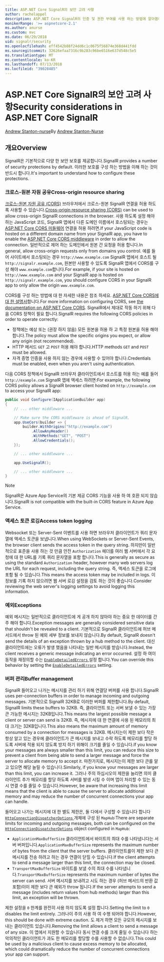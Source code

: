 ```yaml
---
title: ASP.NET Core SignalR의 보안 고려 사항
author: rachelappel
description: ASP.NET Core SignalR의 인증 및 권한 부여를 사용 하는 방법에 알아봅니다.
monikerRange: '>= aspnetcore-2.1'
ms.author: anurse
ms.custom: mvc
ms.date: 06/29/2018
uid: signalr/security
ms.openlocfilehash: eff4542b88f24dd6c1c0675f56874e368d441fdd
ms.sourcegitcommit: 32626efaa7316c9b283c96be6516e637d548c5e5
ms.translationtype: MT
ms.contentlocale: ko-KR
ms.lasthandoff: 07/13/2018
ms.locfileid: "39028485"
---
```

# <a name="security-considerations-in-aspnet-core-signalr"></a><span data-ttu-id="c0b8e-103">ASP.NET Core SignalR의 보안 고려 사항</span><span class="sxs-lookup"><span data-stu-id="c0b8e-103">Security considerations in ASP.NET Core SignalR</span></span>

<span data-ttu-id="c0b8e-104">[Andrew Stanton-nurse](https://twitter.com/anurse)</span><span class="sxs-lookup"><span data-stu-id="c0b8e-104">By [Andrew Stanton-Nurse](https://twitter.com/anurse)</span></span>

## <a name="overview"></a><span data-ttu-id="c0b8e-105">개요</span><span class="sxs-lookup"><span data-stu-id="c0b8e-105">Overview</span></span>

<span data-ttu-id="c0b8e-106">SignalR은 기본적으로 다양 한 보안 보호를 제공합니다.</span><span class="sxs-lookup"><span data-stu-id="c0b8e-106">SignalR provides a number of security protections by default.</span></span> <span data-ttu-id="c0b8e-107">이러한 보호를 구성 하는 방법을 이해 하는 것이 반드시 합니다.</span><span class="sxs-lookup"><span data-stu-id="c0b8e-107">It's important to understand how to configure these protections.</span></span>

### <a name="cross-origin-resource-sharing"></a><span data-ttu-id="c0b8e-108">크로스-원본 자원 공유</span><span class="sxs-lookup"><span data-stu-id="c0b8e-108">Cross-origin resource sharing</span></span>

<span data-ttu-id="c0b8e-109">[크로스-원본 자원 공유 (CORS)](https://en.wikipedia.org/wiki/Cross-origin_resource_sharing) 브라우저에서 크로스-원본 SignalR 연결을 허용 하도록 사용할 수 있습니다.</span><span class="sxs-lookup"><span data-stu-id="c0b8e-109">[Cross-origin resource sharing (CORS)](https://en.wikipedia.org/wiki/Cross-origin_resource_sharing) can be used to allow cross-origin SignalR connections in the browser.</span></span> <span data-ttu-id="c0b8e-110">사용 하도록 설정 해야 하는 JavaScript 코드, SignalR 앱에서 다른 도메인 이름에서 호스팅되는 경우는 [ASP.NET Core CORS 미들웨어](xref:security/cors) 연결을 허용 하려면.</span><span class="sxs-lookup"><span data-stu-id="c0b8e-110">If your JavaScript code is hosted on a different domain name from your SignalR app, you have to enable the [ASP.NET Core CORS middleware](xref:security/cors) in order to allow the connection.</span></span> <span data-ttu-id="c0b8e-111">일반적으로 제어 하는 도메인에서 원본 간 요청을 허용 합니다.</span><span class="sxs-lookup"><span data-stu-id="c0b8e-111">In general, allow cross-origin requests only from domains you control.</span></span> <span data-ttu-id="c0b8e-112">예를 들어 사이트에서 호스팅되는 경우 `http://www.example.com` SignalR 앱에서 호스트 될 `http://signalr.example.com`, 원본만 사용할 수 있도록 SignalR 앱에서 CORS를 구성 해야 `www.example.com`합니다.</span><span class="sxs-lookup"><span data-stu-id="c0b8e-112">For example, if your site is hosted on `http://www.example.com` and your SignalR app is hosted on `http://signalr.example.com`, you should configure CORS in your SignalR app to only allow the origin `www.example.com`.</span></span>

<span data-ttu-id="c0b8e-113">CORS를 구성 하는 방법에 대 한 자세한 내용은 참조 하세요. [ASP.NET Core CORS에 대 한 설명서](xref:security/cors)합니다.</span><span class="sxs-lookup"><span data-stu-id="c0b8e-113">For more information on configuring CORS, see [the documentation on ASP.NET Core CORS](xref:security/cors).</span></span> <span data-ttu-id="c0b8e-114">SignalR에서 제대로 작동 하기 위해 다음 CORS 정책이 필요 합니다.</span><span class="sxs-lookup"><span data-stu-id="c0b8e-114">SignalR requires the following CORS policies in order to operate correctly:</span></span>

* <span data-ttu-id="c0b8e-115">정책에는 예상 또는 (권장 하지 않음) 모든 원본을 허용 하 고 특정 원본을 허용 해야 합니다.</span><span class="sxs-lookup"><span data-stu-id="c0b8e-115">The policy must allow the specific origins you expect, or allow any origin (not recommended).</span></span>
* <span data-ttu-id="c0b8e-116">HTTP 메서드 `GET` 고 `POST` 허용 해야 합니다.</span><span class="sxs-lookup"><span data-stu-id="c0b8e-116">HTTP methods `GET` and `POST` must be allowed.</span></span>
* <span data-ttu-id="c0b8e-117">자격 증명 인증을 사용 하지 않는 경우에 사용할 수 있어야 합니다.</span><span class="sxs-lookup"><span data-stu-id="c0b8e-117">Credentials must be enabled, even when you aren't using authentication.</span></span>

<span data-ttu-id="c0b8e-118">다음 CORS 정책에서 SignalR 브라우저 클라이언트에서 호스트를 허용 하는 예를 들어 `http://example.com` SignalR 앱에 액세스 하려면:</span><span class="sxs-lookup"><span data-stu-id="c0b8e-118">For example, the following CORS policy allows a SignalR browser client hosted on `http://example.com` to access your SignalR app:</span></span>

```csharp
public void Configure(IApplicationBuilder app)
{
    // ... other middleware ...

    // Make sure the CORS middleware is ahead of SignalR.
    app.UseCors(builder => {
        builder.WithOrigins("http://example.com")
            .AllowAnyHeader()
            .WithMethods("GET", "POST")
            .AllowCredentials();
    });

    // ... other middleware ...

    app.UseSignalR();

    // ... other middleware ...
}
```

> [!NOTE]
> <span data-ttu-id="c0b8e-119">SignalR은 Azure App Service의 기본 제공 CORS 기능을 사용 하 여 호환 되지 않습니다.</span><span class="sxs-lookup"><span data-stu-id="c0b8e-119">SignalR is not compatible with the built-in CORS feature in Azure App Service.</span></span>

### <a name="access-token-logging"></a><span data-ttu-id="c0b8e-120">액세스 토큰 로깅</span><span class="sxs-lookup"><span data-stu-id="c0b8e-120">Access token logging</span></span>

<span data-ttu-id="c0b8e-121">Websocket 또는 Server-Sent 이벤트를 사용 하면 브라우저 클라이언트가 쿼리 문자열에 액세스 토큰을 보냅니다.</span><span class="sxs-lookup"><span data-stu-id="c0b8e-121">When using WebSockets or Server-Sent Events, the browser client sends the access token in the query string.</span></span> <span data-ttu-id="c0b8e-122">하지만이 일반적으로 표준을 사용 하는 것 만큼 안전 `Authorization` 헤더를 여러 웹 서버에서 각 요청에 대 한 URL를 기록 쿼리 문자열을 포함 합니다.</span><span class="sxs-lookup"><span data-stu-id="c0b8e-122">This is generally as secure as using the standard `Authorization` header, however many web servers log the URL for each request, including the query string.</span></span> <span data-ttu-id="c0b8e-123">즉, 액세스 토큰을 로그에 포함 될 수 있습니다.</span><span class="sxs-lookup"><span data-stu-id="c0b8e-123">This means the access token may be included in logs.</span></span> <span data-ttu-id="c0b8e-124">이 정보를 기록 하지 않으려면 웹 서버 로깅 설정을 검토 하는 것이 좋습니다.</span><span class="sxs-lookup"><span data-stu-id="c0b8e-124">Consider reviewing the web server's logging settings to avoid logging this information.</span></span>

### <a name="exceptions"></a><span data-ttu-id="c0b8e-125">예외</span><span class="sxs-lookup"><span data-stu-id="c0b8e-125">Exceptions</span></span>

<span data-ttu-id="c0b8e-126">예외 메시지는 일반적으로 클라이언트에 게 공개 하지 않아야 하는 중요 한 데이터를 간주 해야 합니다.</span><span class="sxs-lookup"><span data-stu-id="c0b8e-126">Exception messages are generally considered sensitive data that shouldn't be revealed to a client.</span></span> <span data-ttu-id="c0b8e-127">기본적으로 SignalR 클라이언트에 허브 메서드에서 throw 된 예외 세부 정보를 보내지 않습니다.</span><span class="sxs-lookup"><span data-stu-id="c0b8e-127">By default, SignalR doesn't send the details of an exception thrown by a hub method to the client.</span></span> <span data-ttu-id="c0b8e-128">대신 클라이언트에는 오류가 발생 했음을 나타내는 일반 메시지를 받습니다.</span><span class="sxs-lookup"><span data-stu-id="c0b8e-128">Instead, the client receives a generic message indicating an error occurred.</span></span> <span data-ttu-id="c0b8e-129">설정 하 여이 동작을 재정의할 수는 [ `EnableDetailedErrors` ](xref:signalr/configuration#configure-server-options) 설정 합니다.</span><span class="sxs-lookup"><span data-stu-id="c0b8e-129">You can override this behavior by setting the [`EnableDetailedErrors`](xref:signalr/configuration#configure-server-options) setting.</span></span>

### <a name="buffer-management"></a><span data-ttu-id="c0b8e-130">버퍼 관리</span><span class="sxs-lookup"><span data-stu-id="c0b8e-130">Buffer management</span></span>

<span data-ttu-id="c0b8e-131">SignalR 들어오고 나가는 메시지를 관리 하기 위해 연결당 버퍼를 사용 합니다.</span><span class="sxs-lookup"><span data-stu-id="c0b8e-131">SignalR uses per-connection buffers in order to manage incoming and outgoing messages.</span></span> <span data-ttu-id="c0b8e-132">기본적으로 SignalR 32KB로 이러한 버퍼를 제한합니다.</span><span class="sxs-lookup"><span data-stu-id="c0b8e-132">By default, SignalR limits these buffers to 32KB.</span></span> <span data-ttu-id="c0b8e-133">즉, 클라이언트 또는 서버 보낼 수 있는 가장 큰 가능한 메시지는 32KB입니다.</span><span class="sxs-lookup"><span data-stu-id="c0b8e-133">This means the largest possible message a client or server can send is 32KB.</span></span> <span data-ttu-id="c0b8e-134">즉, 메시지에 대 한 연결에 사용 된 메모리의 최대 크기는 32KB입니다.</span><span class="sxs-lookup"><span data-stu-id="c0b8e-134">This also means the maximum amount of memory consumed by a connection for messages is 32KB.</span></span> <span data-ttu-id="c0b8e-135">메시지는이 제한 보다 작은 항상 알고 있는 경우에 클라이언트가 큰 메시지를 보내고 수락 하도록 메모리를 할당 하도록 서버에 적용 되지 않도록 방지 하기 위해이 크기를 줄일 수 있습니다.</span><span class="sxs-lookup"><span data-stu-id="c0b8e-135">If you know your messages are always smaller than this limit, you can reduce this size to prevent a client from being able to send a larger message and force the server to allocate memory to accept it.</span></span> <span data-ttu-id="c0b8e-136">마찬가지로, 메시지는이 제한 보다 큰를 알고 있으면 해당 늘릴 수 있습니다.</span><span class="sxs-lookup"><span data-stu-id="c0b8e-136">Similarly, if you know your messages are larger than this limit, you can increase it.</span></span> <span data-ttu-id="c0b8e-137">그러나 주의 하십시오이 제한을 늘리면 의미 클라이언트 추가 메모리를 할당 하도록 서버를 발생 시킬 수 이며 앱이 처리할 수 있는 동시 연결 수를 줄일 수 있습니다.</span><span class="sxs-lookup"><span data-stu-id="c0b8e-137">However, be aware that increasing this limit means that the client is able to cause the server to allocate additional memory and may reduce the number of concurrent connections your app can handle.</span></span>

<span data-ttu-id="c0b8e-138">들어오고 나가는 메시지에 대 한 별도 제한은, 둘 다에서 구성할 수 있습니다 합니다 [ `HttpConnectionDispatcherOptions` ](xref:signalr/configuration#configure-server-options) 개체에 구성 된 `MapHub`:</span><span class="sxs-lookup"><span data-stu-id="c0b8e-138">There are separate limits for incoming and outgoing messages, both can be configured on the [`HttpConnectionDispatcherOptions`](xref:signalr/configuration#configure-server-options) object configured in `MapHub`:</span></span>

* <span data-ttu-id="c0b8e-139">`ApplicationMaxBufferSize` 클라이언트에서 바이트의 최대 수를 나타냅니다는 서버 버퍼입니다.</span><span class="sxs-lookup"><span data-stu-id="c0b8e-139">`ApplicationMaxBufferSize` represents the maximum number of bytes from the client that the server buffers.</span></span> <span data-ttu-id="c0b8e-140">클라이언트를이 제한 보다 큰 메시지를 전송 하려고 하는 경우 연결이 닫힐 수 있습니다.</span><span class="sxs-lookup"><span data-stu-id="c0b8e-140">If the client attempts to send a message larger than this limit, the connection may be closed.</span></span>
* <span data-ttu-id="c0b8e-141">`TransportMaxBufferSize` 바이트를 보낼 수의 최대 수를 나타냅니다.</span><span class="sxs-lookup"><span data-stu-id="c0b8e-141">`TransportMaxBufferSize` represents the maximum number of bytes the server can send.</span></span> <span data-ttu-id="c0b8e-142">서버 메시지를 보내려고 시도 하는 경우 (허브 메서드의 반환 값 포함)이이 제한 보다 큰 예외가 throw 됩니다.</span><span class="sxs-lookup"><span data-stu-id="c0b8e-142">If the server attempts to send a message (includes return values from hub methods) larger than this limit, an exception will be thrown.</span></span>

<span data-ttu-id="c0b8e-143">제한 설정을 `0` 한계를 완전히 사용 하지 않도록 설정 합니다.</span><span class="sxs-lookup"><span data-stu-id="c0b8e-143">Setting the limit to `0` disables the limit entirely.</span></span> <span data-ttu-id="c0b8e-144">그러나이 주의 사용 하 여 수행 되어야 합니다.</span><span class="sxs-lookup"><span data-stu-id="c0b8e-144">However, this should be done with extreme caution.</span></span> <span data-ttu-id="c0b8e-145">도 제거 하면 모든 규모의 메시지를 보내는 클라이언트 있습니다.</span><span class="sxs-lookup"><span data-stu-id="c0b8e-145">Removing the limit allows a client to send a message of any size.</span></span> <span data-ttu-id="c0b8e-146">이 앱에서 지원할 수 있습니다 동시 연결 수를 크게 줄일 수 있습니다 하는 악의적인 클라이언트가 과도 한 메모리를 할당할 수를 사용할 수 없습니다.</span><span class="sxs-lookup"><span data-stu-id="c0b8e-146">This could be used by a malicious client to cause excess memory to be allocated, which could dramatically reduce the number of concurrent connections your app can support.</span></span>
